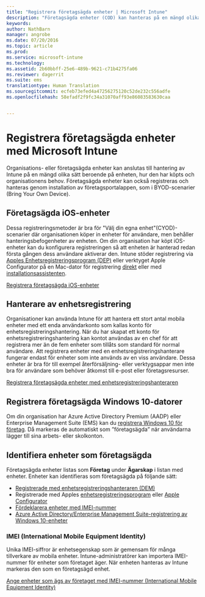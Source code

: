 ```yaml
---
title: "Registrera företagsägda enheter | Microsoft Intune"
description: "Företagsägda enheter (COD) kan hanteras på en mängd olika sätt beroende på enheten, hur den köptes och företagets behov."
keywords: 
author: NathBarn
manager: angrobe
ms.date: 07/20/2016
ms.topic: article
ms.prod: 
ms.service: microsoft-intune
ms.technology: 
ms.assetid: 2b60bbff-25e6-489b-9621-c71b4275fa06
ms.reviewer: dagerrit
ms.suite: ems
translationtype: Human Translation
ms.sourcegitcommit: ecfeb73efed4a47256275120c52de232c556adfe
ms.openlocfilehash: 58efadf2f9fc34a31070aff93e86083583630caa


---
```


# Registrera företagsägda enheter med Microsoft Intune
Organisations- eller företagsägda enheter kan anslutas till hantering av Intune på en mängd olika sätt beroende på enheten, hur den har köpts och organisationens behov. Företagsägda enheter kan också registreras och hanteras genom installation av företagsportalappen, som i BYOD-scenarier (Bring Your Own Device).

## Företagsägda iOS-enheter
Dessa registreringsmetoder är bra för "Välj din egna enhet"(CYOD)-scenarier där organisationen köper in enheter för användare, men behåller hanteringsbefogenheter av enheten. Om din organisation har köpt iOS-enheter kan du konfigurera registreringen så att enheten är hanterad redan första gången dess användare aktiverar den. Intune stöder registrering via [Apples Enhetsregistreringsprogram (DEP)](ios-device-enrollment-program-in-microsoft-intune.md) eller verktyget Apple Configurator på en Mac-dator för registrering [direkt](ios-direct-enrollment-in-microsoft-intune.md) eller med [installationsassistenten](ios-setup-assistant-enrollment-in-microsoft-intune.md).

[Registrera företagsägda iOS-enheter](enroll-corporate-owned-ios-devices-in-microsoft-intune.md)

## Hanterare av enhetsregistrering
Organisationer kan använda Intune för att hantera ett stort antal mobila enheter med ett enda användarkonto som kallas konto för enhetsregistreringshantering. När du har skapat ett konto för enhetsregistreringshantering kan kontot användas av en chef för att registrera mer än de fem enheter som tillåts som standard för normal användare. Att registrera enheter med en enhetsregistreringshanterare fungerar endast för enheter som inte används av en viss användare. Dessa enheter är bra för till exempel återförsäljning- eller verktygsappar men inte bra för användare som behöver åtkomst till e-post eller företagsresurser.

[Registrera företagsägda enheter med enhetsregistreringshanteraren](enroll-corporate-owned-devices-with-the-device-enrollment-manager-in-microsoft-intune.md)

## Registrera företagsägda Windows 10-datorer

Om din organisation har Azure Active Directory Premium (AADP) eller Enterprise Management Suite (EMS) kan du [registrera Windows 10 för företag](https://docs.microsoft.com/active-directory/active-directory-azureadjoin-windows10-devices-overview). Då markeras de automatiskt som ”företagsägda” när användarna lägger till sina arbets- eller skolkonton.

## Identifiera enheter som företagsägda

Företagsägda enheter listas som **Företag** under **Ägarskap** i listan med enheter. Enheter kan identifieras som företagsägda på följande sätt:

 - [Registrerade med enhetsregistreringshanteraren (DEM)](enroll-corporate-owned-devices-with-the-device-enrollment-manager-in-microsoft-intune.md)
 - Registrerade med Apples [enhetsregistreringsprogram](ios-device-enrollment-program-in-microsoft-intune.md) eller [Apple Configurator](ios-setup-assistant-enrollment-in-microsoft-intune.md)
 - [Fördeklarera enheter med IMEI-nummer](specify-corporate-owned-devices-with-international-mobile-equipment-identity-imei-numbers.md)
 - [Azure Active Directory/Enterprise Management Suite-registrering av Windows 10-enheter](https://docs.microsoft.com/active-directory/active-directory-azureadjoin-windows10-devices-overview)

### IMEI (International Mobile Equipment Identity)

Unika IMEI-siffror är enhetsegenskap som är gemensam för många tillverkare av mobila enheter. Intune-administratörer kan importera IMEI-nummer för enheter som företaget äger. När enheten hanteras av Intune markeras den som en företagsägd enhet.

[Ange enheter som ägs av företaget med IMEI-nummer (International Mobile Equipment Identity)](specify-corporate-owned-devices-with-international-mobile-equipment-identity-imei-numbers.md)



<!--HONumber=Jul16_HO4-->


